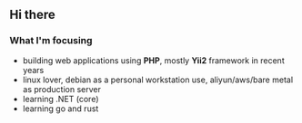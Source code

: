 ## Hi there

### What I'm focusing

- building web applications using **PHP**, mostly **Yii2** framework in recent years
- linux lover, debian as a personal workstation use, aliyun/aws/bare metal as production server
- learning .NET (core)
- learning go and rust
